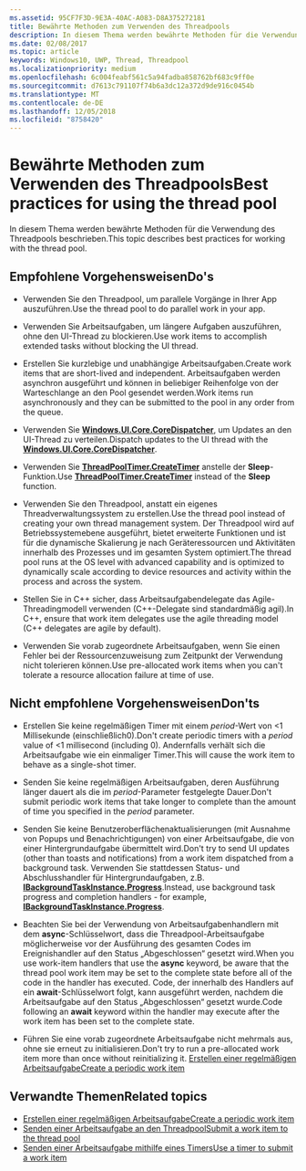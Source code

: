 ```yaml
---
ms.assetid: 95CF7F3D-9E3A-40AC-A083-D8A375272181
title: Bewährte Methoden zum Verwenden des Threadpools
description: In diesem Thema werden bewährte Methoden für die Verwendung des Threadpools beschrieben.
ms.date: 02/08/2017
ms.topic: article
keywords: Windows10, UWP, Thread, Threadpool
ms.localizationpriority: medium
ms.openlocfilehash: 6c004feabf561c5a94fadba858762bf683c9ff0e
ms.sourcegitcommit: d7613c791107f74b6a3dc12a372d9de916c0454b
ms.translationtype: MT
ms.contentlocale: de-DE
ms.lasthandoff: 12/05/2018
ms.locfileid: "8758420"
---
```

# <a name="best-practices-for-using-the-thread-pool"></a><span data-ttu-id="b50e3-104">Bewährte Methoden zum Verwenden des Threadpools</span><span class="sxs-lookup"><span data-stu-id="b50e3-104">Best practices for using the thread pool</span></span>

<span data-ttu-id="b50e3-105">In diesem Thema werden bewährte Methoden für die Verwendung des Threadpools beschrieben.</span><span class="sxs-lookup"><span data-stu-id="b50e3-105">This topic describes best practices for working with the thread pool.</span></span>

## <a name="dos"></a><span data-ttu-id="b50e3-106">Empfohlene Vorgehensweisen</span><span class="sxs-lookup"><span data-stu-id="b50e3-106">Do's</span></span>


-   <span data-ttu-id="b50e3-107">Verwenden Sie den Threadpool, um parallele Vorgänge in Ihrer App auszuführen.</span><span class="sxs-lookup"><span data-stu-id="b50e3-107">Use the thread pool to do parallel work in your app.</span></span>

-   <span data-ttu-id="b50e3-108">Verwenden Sie Arbeitsaufgaben, um längere Aufgaben auszuführen, ohne den UI-Thread zu blockieren.</span><span class="sxs-lookup"><span data-stu-id="b50e3-108">Use work items to accomplish extended tasks without blocking the UI thread.</span></span>

-   <span data-ttu-id="b50e3-109">Erstellen Sie kurzlebige und unabhängige Arbeitsaufgaben.</span><span class="sxs-lookup"><span data-stu-id="b50e3-109">Create work items that are short-lived and independent.</span></span> <span data-ttu-id="b50e3-110">Arbeitsaufgaben werden asynchron ausgeführt und können in beliebiger Reihenfolge von der Warteschlange an den Pool gesendet werden.</span><span class="sxs-lookup"><span data-stu-id="b50e3-110">Work items run asynchronously and they can be submitted to the pool in any order from the queue.</span></span>

-   <span data-ttu-id="b50e3-111">Verwenden Sie [**Windows.UI.Core.CoreDispatcher**](https://msdn.microsoft.com/library/windows/apps/BR208211), um Updates an den UI-Thread zu verteilen.</span><span class="sxs-lookup"><span data-stu-id="b50e3-111">Dispatch updates to the UI thread with the [**Windows.UI.Core.CoreDispatcher**](https://msdn.microsoft.com/library/windows/apps/BR208211).</span></span>

-   <span data-ttu-id="b50e3-112">Verwenden Sie [**ThreadPoolTimer.CreateTimer**](https://msdn.microsoft.com/library/windows/apps/Hh967921) anstelle der **Sleep**-Funktion.</span><span class="sxs-lookup"><span data-stu-id="b50e3-112">Use [**ThreadPoolTimer.CreateTimer**](https://msdn.microsoft.com/library/windows/apps/Hh967921) instead of the **Sleep** function.</span></span>

-   <span data-ttu-id="b50e3-113">Verwenden Sie den Threadpool, anstatt ein eigenes Threadverwaltungssystem zu erstellen.</span><span class="sxs-lookup"><span data-stu-id="b50e3-113">Use the thread pool instead of creating your own thread management system.</span></span> <span data-ttu-id="b50e3-114">Der Threadpool wird auf Betriebssystemebene ausgeführt, bietet erweiterte Funktionen und ist für die dynamische Skalierung je nach Geräteressourcen und Aktivitäten innerhalb des Prozesses und im gesamten System optimiert.</span><span class="sxs-lookup"><span data-stu-id="b50e3-114">The thread pool runs at the OS level with advanced capability and is optimized to dynamically scale according to device resources and activity within the process and across the system.</span></span>

-   <span data-ttu-id="b50e3-115">Stellen Sie in C++ sicher, dass Arbeitsaufgabendelegate das Agile-Threadingmodell verwenden (C++-Delegate sind standardmäßig agil).</span><span class="sxs-lookup"><span data-stu-id="b50e3-115">In C++, ensure that work item delegates use the agile threading model (C++ delegates are agile by default).</span></span>

-   <span data-ttu-id="b50e3-116">Verwenden Sie vorab zugeordnete Arbeitsaufgaben, wenn Sie einen Fehler bei der Ressourcenzuweisung zum Zeitpunkt der Verwendung nicht tolerieren können.</span><span class="sxs-lookup"><span data-stu-id="b50e3-116">Use pre-allocated work items when you can't tolerate a resource allocation failure at time of use.</span></span>

## <a name="donts"></a><span data-ttu-id="b50e3-117">Nicht empfohlene Vorgehensweisen</span><span class="sxs-lookup"><span data-stu-id="b50e3-117">Don'ts</span></span>


-   <span data-ttu-id="b50e3-118">Erstellen Sie keine regelmäßigen Timer mit einem *period*-Wert von &lt;1 Millisekunde (einschließlich0).</span><span class="sxs-lookup"><span data-stu-id="b50e3-118">Don't create periodic timers with a *period* value of &lt;1 millisecond (including 0).</span></span> <span data-ttu-id="b50e3-119">Andernfalls verhält sich die Arbeitsaufgabe wie ein einmaliger Timer.</span><span class="sxs-lookup"><span data-stu-id="b50e3-119">This will cause the work item to behave as a single-shot timer.</span></span>

-   <span data-ttu-id="b50e3-120">Senden Sie keine regelmäßigen Arbeitsaufgaben, deren Ausführung länger dauert als die im *period*-Parameter festgelegte Dauer.</span><span class="sxs-lookup"><span data-stu-id="b50e3-120">Don't submit periodic work items that take longer to complete than the amount of time you specified in the *period* parameter.</span></span>

-   <span data-ttu-id="b50e3-121">Senden Sie keine Benutzeroberflächenaktualisierungen (mit Ausnahme von Popups und Benachrichtigungen) von einer Arbeitsaufgabe, die von einer Hintergrundaufgabe übermittelt wird.</span><span class="sxs-lookup"><span data-stu-id="b50e3-121">Don't try to send UI updates (other than toasts and notifications) from a work item dispatched from a background task.</span></span> <span data-ttu-id="b50e3-122">Verwenden Sie stattdessen Status- und Abschlusshandler für Hintergrundaufgaben, z.B. [**IBackgroundTaskInstance.Progress**](https://msdn.microsoft.com/library/windows/apps/BR224800).</span><span class="sxs-lookup"><span data-stu-id="b50e3-122">Instead, use background task progress and completion handlers - for example, [**IBackgroundTaskInstance.Progress**](https://msdn.microsoft.com/library/windows/apps/BR224800).</span></span>

-   <span data-ttu-id="b50e3-123">Beachten Sie bei der Verwendung von Arbeitsaufgabenhandlern mit dem **async**-Schlüsselwort, dass die Threadpool-Arbeitsaufgabe möglicherweise vor der Ausführung des gesamten Codes im Ereignishandler auf den Status „Abgeschlossen“ gesetzt wird.</span><span class="sxs-lookup"><span data-stu-id="b50e3-123">When you use work-item handlers that use the **async** keyword, be aware that the thread pool work item may be set to the complete state before all of the code in the handler has executed.</span></span> <span data-ttu-id="b50e3-124">Code, der innerhalb des Handlers auf ein **await**-Schlüsselwort folgt, kann ausgeführt werden, nachdem die Arbeitsaufgabe auf den Status „Abgeschlossen“ gesetzt wurde.</span><span class="sxs-lookup"><span data-stu-id="b50e3-124">Code following an **await** keyword within the handler may execute after the work item has been set to the complete state.</span></span>

-   <span data-ttu-id="b50e3-125">Führen Sie eine vorab zugeordnete Arbeitsaufgabe nicht mehrmals aus, ohne sie erneut zu initialisieren.</span><span class="sxs-lookup"><span data-stu-id="b50e3-125">Don't try to run a pre-allocated work item more than once without reinitializing it.</span></span> [<span data-ttu-id="b50e3-126">Erstellen einer regelmäßigen Arbeitsaufgabe</span><span class="sxs-lookup"><span data-stu-id="b50e3-126">Create a periodic work item</span></span>](create-a-periodic-work-item.md)

## <a name="related-topics"></a><span data-ttu-id="b50e3-127">Verwandte Themen</span><span class="sxs-lookup"><span data-stu-id="b50e3-127">Related topics</span></span>


* [<span data-ttu-id="b50e3-128">Erstellen einer regelmäßigen Arbeitsaufgabe</span><span class="sxs-lookup"><span data-stu-id="b50e3-128">Create a periodic work item</span></span>](create-a-periodic-work-item.md)
* [<span data-ttu-id="b50e3-129">Senden einer Arbeitsaufgabe an den Threadpool</span><span class="sxs-lookup"><span data-stu-id="b50e3-129">Submit a work item to the thread pool</span></span>](submit-a-work-item-to-the-thread-pool.md)
* [<span data-ttu-id="b50e3-130">Senden einer Arbeitsaufgabe mithilfe eines Timers</span><span class="sxs-lookup"><span data-stu-id="b50e3-130">Use a timer to submit a work item</span></span>](use-a-timer-to-submit-a-work-item.md)
